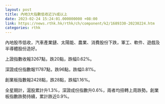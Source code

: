 ```yaml
---
layout: post
title: 內地3大指數低收近1%或以上
date: 2023-02-24 15:24:01.000000000 +08:00
link: https://news.rthk.hk/rthk/ch/component/k2/1689330-20230224.htm
categories: rthk
---
```


內地股市低收，汽車產業鏈、太陽能、農業、消費股份下跌，軍工、軟件、遊戲及半導體股份造好。

上證指數收報3267點，跌20點，跌幅0.62%。

深證成份指數報11787點，跌96點，跌幅0.81%。

創業板指數報2428點，跌28點，跌幅1.16%。

全星期計，滬股累計升1.3%，深證成份指數升0.6%，兩者均扭轉上周跌勢。創業板指數跌勢持續，累計跌近0.9%。
